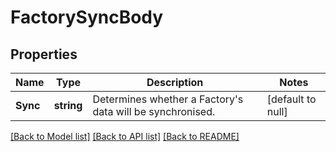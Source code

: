 # FactorySyncBody

## Properties
Name | Type | Description | Notes
------------ | ------------- | ------------- | -------------
**Sync** | **string** | Determines whether a Factory&#39;s data will be synchronised. | [default to null]

[[Back to Model list]](../README.md#documentation-for-models) [[Back to API list]](../README.md#documentation-for-api-endpoints) [[Back to README]](../README.md)


